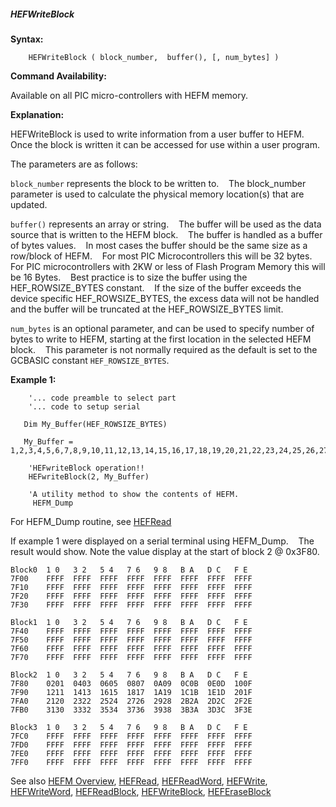 <div class="section">

<div class="titlepage">

<div>

<div>

##### <span id="_hefwriteblock"></span>HEFWriteBlock

</div>

</div>

</div>

<span class="strong">**Syntax:**</span>

``` screen
    HEFWriteBlock ( block_number,  buffer(), [, num_bytes] )
```

<span class="strong">**Command Availability:**</span>

Available on all PIC micro-controllers with HEFM memory.

<span class="strong">**Explanation:**</span>  
  
HEFWriteBlock is used to write information from a user buffer to
HEFM.    Once the block is written it can be accessed for use within a
user program.  
  
The parameters are as follows:  
  
`block_number` represents the block to be written to.    The
block\_number parameter is used to calculate the physical memory
location(s) that are updated.  
  
`buffer()` represents an array or string.    The buffer will be used as
the data source that is written to the HEFM block.    The buffer is
handled as a buffer of bytes values.    In most cases the buffer should
be the same size as a row/block of HEFM.    For most PIC
Microcontrollers this will be 32 bytes.    For PIC microcontrollers with
2KW or less of Flash Program Memory this will be 16 Bytes.    Best
practice is to size the buffer using the HEF\_ROWSIZE\_BYTES
constant.    If the size of the buffer exceeds the device specific
HEF\_ROWSIZE\_BYTES, the excess data will not be handled and the buffer
will be truncated at the HEF\_ROWSIZE\_BYTES limit.     
  
`num_bytes` is an optional parameter, and can be used to specify number
of bytes to write to HEFM, starting at the first location in the
selected HEFM block.    This parameter is not normally required as the
default is set to the GCBASIC constant `HEF_ROWSIZE_BYTES`.  
  
<span class="strong">**Example 1:**</span>

``` screen
    '... code preamble to select part
    '... code to setup serial

   Dim My_Buffer(HEF_ROWSIZE_BYTES)

   My_Buffer = 1,2,3,4,5,6,7,8,9,10,11,12,13,14,15,16,17,18,19,20,21,22,23,24,25,26,27,28,29,30,31,32

    'HEFwriteBlock operation!!
    HEFwriteBlock(2, My_Buffer)

    'A utility method to show the contents of HEFM.
     HEFM_Dump
```

For HEFM\_Dump routine, see
<a href="_hefread.html" class="link" title="HEFRead">HEFRead</a>  
  
If example 1 were displayed on a serial terminal using HEFM\_Dump.   
The result would show. Note the value display at the start of block 2 @
0x3F80.

``` screen
Block0  1 0   3 2   5 4   7 6   9 8   B A   D C   F E
7F00    FFFF  FFFF  FFFF  FFFF  FFFF  FFFF  FFFF  FFFF
7F10    FFFF  FFFF  FFFF  FFFF  FFFF  FFFF  FFFF  FFFF
7F20    FFFF  FFFF  FFFF  FFFF  FFFF  FFFF  FFFF  FFFF
7F30    FFFF  FFFF  FFFF  FFFF  FFFF  FFFF  FFFF  FFFF

Block1  1 0   3 2   5 4   7 6   9 8   B A   D C   F E
7F40    FFFF  FFFF  FFFF  FFFF  FFFF  FFFF  FFFF  FFFF
7F50    FFFF  FFFF  FFFF  FFFF  FFFF  FFFF  FFFF  FFFF
7F60    FFFF  FFFF  FFFF  FFFF  FFFF  FFFF  FFFF  FFFF
7F70    FFFF  FFFF  FFFF  FFFF  FFFF  FFFF  FFFF  FFFF

Block2  1 0   3 2   5 4   7 6   9 8   B A   D C   F E
7F80    0201  0403  0605  0807  0A09  0C0B  0E0D  100F
7F90    1211  1413  1615  1817  1A19  1C1B  1E1D  201F
7FA0    2120  2322  2524  2726  2928  2B2A  2D2C  2F2E
7FB0    3130  3332  3534  3736  3938  3B3A  3D3C  3F3E

Block3  1 0   3 2   5 4   7 6   9 8   B A   D C   F E
7FC0    FFFF  FFFF  FFFF  FFFF  FFFF  FFFF  FFFF  FFFF
7FD0    FFFF  FFFF  FFFF  FFFF  FFFF  FFFF  FFFF  FFFF
7FE0    FFFF  FFFF  FFFF  FFFF  FFFF  FFFF  FFFF  FFFF
7FF0    FFFF  FFFF  FFFF  FFFF  FFFF  FFFF  FFFF  FFFF
```

  
  
See also
<a href="_hefm_overview.html" class="link" title="HEFM Overview">HEFM Overview</a>,
<a href="_hefread.html" class="link" title="HEFRead">HEFRead</a>,
<a href="_hefreadword.html" class="link" title="HEFReadWord">HEFReadWord</a>,
<a href="_hefwrite.html" class="link" title="HEFWrite">HEFWrite</a>,
<a href="_hefwriteword.html" class="link" title="HEFWriteWord">HEFWriteWord</a>,
<a href="_hefreadblock.html" class="link" title="HEFReadBlock">HEFReadBlock</a>,
<a href="_hefwriteblock.html" class="link" title="HEFWriteBlock">HEFWriteBlock</a>,
<a href="_heferaseblock.html" class="link" title="HEFEraseBlock">HEFEraseBlock</a>

</div>
